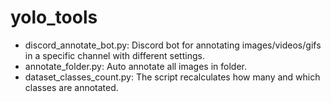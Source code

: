 # yolo_tools
 
- discord_annotate_bot.py: Discord bot for annotating images/videos/gifs in a specific channel with different settings.
- annotate_folder.py: Auto annotate all images in folder.
- dataset_classes_count.py: The script recalculates how many and which classes are annotated.